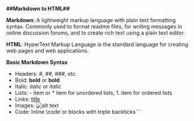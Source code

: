 **##Markdown to HTML##**

**Markdown**: A lightweight markup language with plain text formatting syntax. Commonly used to format readme files, for writing messages in online discussion forums, and to create rich text using a plain text editor.

**HTML**: HyperText Markup Language is the standard language for creating web pages and web applications.


**Basic Markdown Syntax**
* Headers: #, ##, ###, etc.
* Bold: **bold** or __bold__
* Italic: *italic* or _italic_
* Lists: - item or * item for unordered lists, 1. item for ordered lists
* Links: [title](http://example.com)
* Images: ![alt text](image.jpg)
* Code: Inline \code`or blocks with triple backticks````